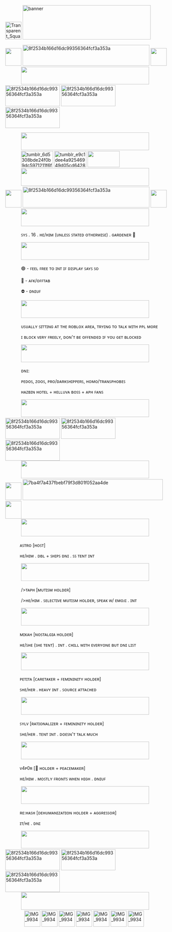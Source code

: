 <img width="50" height="55" alt="Transparent_Square_Tiles_Texture" src="https://github.com/user-attachments/assets/471bca3d-86bd-4016-9a62-90572fb1947c" /> <img width="400" height="107" alt="banner" src="https://github.com/user-attachments/assets/3c209bcd-ea4a-46dd-840e-553089960028" />






<div>
</div>
<img width="50" height="55" src="https://github.com/user-attachments/assets/e35feebd-708b-4968-bfa7-efb2b15a5e3c" />
<img width="396" height="65" alt="8f2534b166d16dc99356364fcf3a353a" src="https://github.com/user-attachments/assets/24faea95-f6e9-419b-9915-29e6bb79b29f" />
<img width="50" height="55" src="https://github.com/user-attachments/assets/e35feebd-708b-4968-bfa7-efb2b15a5e3c" />



<div> </div>
<img width="45" height="1" alt="Transparent_Square_Tiles_Texture" src="https://github.com/user-attachments/assets/471bca3d-86bd-4016-9a62-90572fb1947c" />
<img width="400" height="55" src="https://github.com/user-attachments/assets/0af6ae18-1ea7-4eff-84ec-5e9b6d36eac8" />


<div> </div>

<img width="170" height="65" alt="8f2534b166d16dc99356364fcf3a353a" src="https://github.com/user-attachments/assets/fda5cfe8-e0b1-4213-9c0e-16855333590a" />
<img width="170" height="65" alt="8f2534b166d16dc99356364fcf3a353a" src="https://github.com/user-attachments/assets/fda5cfe8-e0b1-4213-9c0e-16855333590a" />
<img width="170" height="65" alt="8f2534b166d16dc99356364fcf3a353a" src="https://github.com/user-attachments/assets/fda5cfe8-e0b1-4213-9c0e-16855333590a" />



<div> </div>
<p> 
</p>
<img width="45" height="1" alt="Transparent_Square_Tiles_Texture" src="https://github.com/user-attachments/assets/471bca3d-86bd-4016-9a62-90572fb1947c" />
<img width="400" height="55" src="https://github.com/user-attachments/assets/0af6ae18-1ea7-4eff-84ec-5e9b6d36eac8" />



<div> </div>

<img width="45" height="1" alt="Transparent_Square_Tiles_Texture" src="https://github.com/user-attachments/assets/471bca3d-86bd-4016-9a62-90572fb1947c" />
<img width="100" height="50" alt="tumblr_6d5308bde24f0b9dc5971211f6fcf9f4_92d4879e_250" src="https://github.com/user-attachments/assets/acebaa42-def4-4c28-a22c-c7c431d0e296" />
<img width="100" height="50" alt="tumblr_e9c1dee4a92546949d05cd64281f78fb_0d48127e_100" src="https://github.com/user-attachments/assets/dd6abbc6-6d42-4f4d-abd1-a173bca1f791" />
<img width="100" height="50" src="https://github.com/user-attachments/assets/0af6ae18-1ea7-4eff-84ec-5e9b6d36eac8" />



<div> </div>
<img width="45" height="1" alt="Transparent_Square_Tiles_Texture" src="https://github.com/user-attachments/assets/471bca3d-86bd-4016-9a62-90572fb1947c" />
<img width="400" height="55" src="https://github.com/user-attachments/assets/0af6ae18-1ea7-4eff-84ec-5e9b6d36eac8" />

<div>
</div>
<img width="50" height="55" src="https://github.com/user-attachments/assets/e35feebd-708b-4968-bfa7-efb2b15a5e3c" />
<img width="396" height="65" alt="8f2534b166d16dc99356364fcf3a353a" src="https://github.com/user-attachments/assets/4e9c1c17-836f-4df7-9380-f0a6d7f382b4" />
<img width="50" height="55" src="https://github.com/user-attachments/assets/e35feebd-708b-4968-bfa7-efb2b15a5e3c" />


<div> </div>
<img width="45" height="1" alt="Transparent_Square_Tiles_Texture" src="https://github.com/user-attachments/assets/471bca3d-86bd-4016-9a62-90572fb1947c" />
<img width="400" height="55" src="https://github.com/user-attachments/assets/0af6ae18-1ea7-4eff-84ec-5e9b6d36eac8" />






<div>
  
</div>

<p> <img width="45" height="1" alt="Transparent_Square_Tiles_Texture" src="https://github.com/user-attachments/assets/471bca3d-86bd-4016-9a62-90572fb1947c" /> ꜱʏꜱ . 16 . ʜᴇ/ʜɪᴍ (ᴜɴʟᴇꜱꜱ ꜱᴛᴀᴛᴇᴅ ᴏᴛʜᴇʀᴡɪꜱᴇ) . ɢᴀʀᴅᴇɴᴇʀ 🍃</p>
<img width="45" height="1" alt="Transparent_Square_Tiles_Texture" src="https://github.com/user-attachments/assets/471bca3d-86bd-4016-9a62-90572fb1947c" />
<img width="400" height="55" src="https://github.com/user-attachments/assets/f73190a2-92ee-4986-b4b1-8938f5243d5a" />
<p> <img width="45" height="1" alt="Transparent_Square_Tiles_Texture" src="https://github.com/user-attachments/assets/471bca3d-86bd-4016-9a62-90572fb1947c" /> 🟢 - ꜰᴇᴇʟ ꜰʀᴇᴇ ᴛᴏ ɪɴᴛ ɪꜰ ᴅɪꜱᴘʟᴀʏ ꜱᴀʏꜱ ꜱᴏ</p>
<p> <img width="45" height="1" alt="Transparent_Square_Tiles_Texture" src="https://github.com/user-attachments/assets/471bca3d-86bd-4016-9a62-90572fb1947c" /> 🌙 - ᴀꜰᴋ/ᴏꜰꜰᴛᴀʙ</p>
<p> <img width="45" height="1" alt="Transparent_Square_Tiles_Texture" src="https://github.com/user-attachments/assets/471bca3d-86bd-4016-9a62-90572fb1947c" /> ⛔ - ᴅɴɪᴜꜰ</p>

<img width="45" height="1" alt="Transparent_Square_Tiles_Texture" src="https://github.com/user-attachments/assets/471bca3d-86bd-4016-9a62-90572fb1947c" />
<img width="400" height="55" src="https://github.com/user-attachments/assets/0af6ae18-1ea7-4eff-84ec-5e9b6d36eac8" />

<p> <img width="45" height="1" alt="Transparent_Square_Tiles_Texture" src="https://github.com/user-attachments/assets/471bca3d-86bd-4016-9a62-90572fb1947c" /> ᴜꜱᴜᴀʟʟʏ ꜱɪᴛᴛɪɴɢ ᴀᴛ ᴛʜᴇ ʀᴏʙʟᴏx ᴀʀᴇᴀ, ᴛʀʏɪɴɢ ᴛᴏ ᴛᴀʟᴋ ᴡɪᴛʜ ᴘᴘʟ ᴍᴏʀᴇ</p>
<p> <img width="45" height="1" alt="Transparent_Square_Tiles_Texture" src="https://github.com/user-attachments/assets/471bca3d-86bd-4016-9a62-90572fb1947c" /> ɪ ʙʟᴏᴄᴋ ᴠᴇʀʏ ꜰʀᴇᴇʟʏ, ᴅᴏɴ'ᴛ ʙᴇ ᴏꜰꜰᴇɴᴅᴇᴅ ɪꜰ ʏᴏᴜ ɢᴇᴛ ʙʟᴏᴄᴋᴇᴅ</p>

<img width="45" height="1" alt="Transparent_Square_Tiles_Texture" src="https://github.com/user-attachments/assets/471bca3d-86bd-4016-9a62-90572fb1947c" />
<img width="400" height="55" src="https://github.com/user-attachments/assets/0af6ae18-1ea7-4eff-84ec-5e9b6d36eac8" />

<p> <img width="45" height="1" alt="Transparent_Square_Tiles_Texture" src="https://github.com/user-attachments/assets/471bca3d-86bd-4016-9a62-90572fb1947c" /> ᴅɴɪ:</p>
<p> <img width="45" height="1" alt="Transparent_Square_Tiles_Texture" src="https://github.com/user-attachments/assets/471bca3d-86bd-4016-9a62-90572fb1947c" /> ᴘᴇᴅᴏꜱ, ᴢᴏᴏꜱ, ᴘʀᴏ/ᴅᴀʀᴋꜱʜɪᴘᴘᴇʀꜱ, ʜᴏᴍᴏ/ᴛʀᴀɴꜱᴘʜᴏʙᴇꜱ</p>
<p> <img width="45" height="1" alt="Transparent_Square_Tiles_Texture" src="https://github.com/user-attachments/assets/471bca3d-86bd-4016-9a62-90572fb1947c" /> ʜᴀᴢʙɪɴ ʜᴏᴛᴇʟ + ʜᴇʟʟᴜᴠᴀ ʙᴏꜱꜱ + ᴀᴘʜ ꜰᴀɴꜱ</p>

<img width="45" height="1" alt="Transparent_Square_Tiles_Texture" src="https://github.com/user-attachments/assets/471bca3d-86bd-4016-9a62-90572fb1947c" />
<img width="400" height="55" src="https://github.com/user-attachments/assets/0af6ae18-1ea7-4eff-84ec-5e9b6d36eac8" />

<div> </div>

<img width="170" height="65" alt="8f2534b166d16dc99356364fcf3a353a" src="https://github.com/user-attachments/assets/fda5cfe8-e0b1-4213-9c0e-16855333590a" />
<img width="170" height="65" alt="8f2534b166d16dc99356364fcf3a353a" src="https://github.com/user-attachments/assets/fda5cfe8-e0b1-4213-9c0e-16855333590a" />
<img width="170" height="65" alt="8f2534b166d16dc99356364fcf3a353a" src="https://github.com/user-attachments/assets/fda5cfe8-e0b1-4213-9c0e-16855333590a" />

<div></div>

<img width="45" height="1" alt="Transparent_Square_Tiles_Texture" src="https://github.com/user-attachments/assets/471bca3d-86bd-4016-9a62-90572fb1947c" />
<img width="400" height="55" src="https://github.com/user-attachments/assets/0af6ae18-1ea7-4eff-84ec-5e9b6d36eac8" />

<div> </div>














<img width="50" height="55" src="https://github.com/user-attachments/assets/e35feebd-708b-4968-bfa7-efb2b15a5e3c" />
<img width="438" height="65" alt="7ba4f7a437fbebf79f3d801f052aa4de" src="https://github.com/user-attachments/assets/9045110b-8615-4ea9-ae1b-b44153dae4d5" />
<img width="50" height="55" src="https://github.com/user-attachments/assets/e35feebd-708b-4968-bfa7-efb2b15a5e3c" />

<div></div>

<img width="45" height="1" alt="Transparent_Square_Tiles_Texture" src="https://github.com/user-attachments/assets/471bca3d-86bd-4016-9a62-90572fb1947c" />
<img width="400" height="55" src="https://github.com/user-attachments/assets/0af6ae18-1ea7-4eff-84ec-5e9b6d36eac8" />






<div></div>

<img width="45" height="1" alt="Transparent_Square_Tiles_Texture" src="https://github.com/user-attachments/assets/471bca3d-86bd-4016-9a62-90572fb1947c" />

<p> <img width="45" height="1" alt="Transparent_Square_Tiles_Texture" src="https://github.com/user-attachments/assets/471bca3d-86bd-4016-9a62-90572fb1947c" />ᴀꜱᴛʀᴏ [ʜᴏꜱᴛ]</p>
<p> <img width="45" height="1" alt="Transparent_Square_Tiles_Texture" src="https://github.com/user-attachments/assets/471bca3d-86bd-4016-9a62-90572fb1947c" />ʜᴇ/ʜɪᴍ . ᴅʙʟ + ꜱʜɪᴘꜱ ᴅɴɪ . ꜱꜱ ᴛᴇɴᴛ ɪɴᴛ</p>




<div></div>

<img width="45" height="1" alt="Transparent_Square_Tiles_Texture" src="https://github.com/user-attachments/assets/471bca3d-86bd-4016-9a62-90572fb1947c" />
<img width="400" height="55" src="https://github.com/user-attachments/assets/0af6ae18-1ea7-4eff-84ec-5e9b6d36eac8" />




<div></div>

<img width="45" height="1" alt="Transparent_Square_Tiles_Texture" src="https://github.com/user-attachments/assets/471bca3d-86bd-4016-9a62-90572fb1947c" />

<p> <img width="45" height="1" alt="Transparent_Square_Tiles_Texture" src="https://github.com/user-attachments/assets/471bca3d-86bd-4016-9a62-90572fb1947c" /> />ᴛᴀᴘʜ [ᴍᴜᴛɪꜱᴍ ʜᴏʟᴅᴇʀ]</p>
<p> <img width="45" height="1" alt="Transparent_Square_Tiles_Texture" src="https://github.com/user-attachments/assets/471bca3d-86bd-4016-9a62-90572fb1947c" /> />ʜᴇ/ʜɪᴍ . ꜱᴇʟᴇᴄᴛɪᴠᴇ ᴍᴜᴛɪꜱᴍ ʜᴏʟᴅᴇʀ, ꜱᴘᴇᴀᴋ ᴡ/ ᴇᴍᴏᴊɪ . ɪɴᴛ</p>


<div></div>

<img width="45" height="1" alt="Transparent_Square_Tiles_Texture" src="https://github.com/user-attachments/assets/471bca3d-86bd-4016-9a62-90572fb1947c" />
<img width="400" height="55" src="https://github.com/user-attachments/assets/0af6ae18-1ea7-4eff-84ec-5e9b6d36eac8" />




<div></div>

<img width="45" height="1" alt="Transparent_Square_Tiles_Texture" src="https://github.com/user-attachments/assets/471bca3d-86bd-4016-9a62-90572fb1947c" />

<p> <img width="45" height="1" alt="Transparent_Square_Tiles_Texture" src="https://github.com/user-attachments/assets/471bca3d-86bd-4016-9a62-90572fb1947c" />ᴍɪᴋᴀʜ [ɴᴏꜱᴛᴀʟɢɪᴀ ʜᴏʟᴅᴇʀ]</p>
<p> <img width="45" height="1" alt="Transparent_Square_Tiles_Texture" src="https://github.com/user-attachments/assets/471bca3d-86bd-4016-9a62-90572fb1947c" />ʜᴇ/ꜱʜᴇ (ꜱʜᴇ ᴛᴇɴᴛ) . ɪɴᴛ . ᴄʜɪʟʟ ᴡɪᴛʜ ᴇᴠᴇʀʏᴏɴᴇ ʙᴜᴛ ᴅɴɪ ʟɪꜱᴛ</p>




<div></div>

<img width="45" height="1" alt="Transparent_Square_Tiles_Texture" src="https://github.com/user-attachments/assets/471bca3d-86bd-4016-9a62-90572fb1947c" />
<img width="400" height="55" src="https://github.com/user-attachments/assets/0af6ae18-1ea7-4eff-84ec-5e9b6d36eac8" />



<div></div>

<img width="45" height="1" alt="Transparent_Square_Tiles_Texture" src="https://github.com/user-attachments/assets/471bca3d-86bd-4016-9a62-90572fb1947c" />

<p> <img width="45" height="1" alt="Transparent_Square_Tiles_Texture" src="https://github.com/user-attachments/assets/471bca3d-86bd-4016-9a62-90572fb1947c" />ᴘᴇᴛɪᴛᴀ [ᴄᴀʀᴇᴛᴀᴋᴇʀ + ꜰᴇᴍɪɴɪɴɪᴛʏ ʜᴏʟᴅᴇʀ]</p>
<p> <img width="45" height="1" alt="Transparent_Square_Tiles_Texture" src="https://github.com/user-attachments/assets/471bca3d-86bd-4016-9a62-90572fb1947c" />ꜱʜᴇ/ʜᴇʀ . ʜᴇᴀᴠʏ ɪɴᴛ . ꜱᴏᴜʀᴄᴇ ᴀᴛᴛᴀᴄʜᴇᴅ</p>



<div></div>

<img width="45" height="1" alt="Transparent_Square_Tiles_Texture" src="https://github.com/user-attachments/assets/471bca3d-86bd-4016-9a62-90572fb1947c" />
<img width="400" height="55" src="https://github.com/user-attachments/assets/0af6ae18-1ea7-4eff-84ec-5e9b6d36eac8" />



<div></div>

<img width="45" height="1" alt="Transparent_Square_Tiles_Texture" src="https://github.com/user-attachments/assets/471bca3d-86bd-4016-9a62-90572fb1947c" />

<p> <img width="45" height="1" alt="Transparent_Square_Tiles_Texture" src="https://github.com/user-attachments/assets/471bca3d-86bd-4016-9a62-90572fb1947c" />ꜱʏʟᴠ [ʀᴀᴛɪᴏɴᴀʟɪᴢᴇʀ + ꜰᴇᴍɪɴɪɴɪᴛʏ ʜᴏʟᴅᴇʀ]</p>
<p> <img width="45" height="1" alt="Transparent_Square_Tiles_Texture" src="https://github.com/user-attachments/assets/471bca3d-86bd-4016-9a62-90572fb1947c" />ꜱʜᴇ/ʜᴇʀ . ᴛᴇɴᴛ ɪɴᴛ . ᴅᴏᴇꜱɴ'ᴛ ᴛᴀʟᴋ ᴍᴜᴄʜ</p>




<div></div>

<img width="45" height="1" alt="Transparent_Square_Tiles_Texture" src="https://github.com/user-attachments/assets/471bca3d-86bd-4016-9a62-90572fb1947c" />
<img width="400" height="55" src="https://github.com/user-attachments/assets/0af6ae18-1ea7-4eff-84ec-5e9b6d36eac8" />



<div></div>

<img width="45" height="1" alt="Transparent_Square_Tiles_Texture" src="https://github.com/user-attachments/assets/471bca3d-86bd-4016-9a62-90572fb1947c" />

<p> <img width="45" height="1" alt="Transparent_Square_Tiles_Texture" src="https://github.com/user-attachments/assets/471bca3d-86bd-4016-9a62-90572fb1947c" />ᴠ4ᴘ0ʀ [🍃 ʜᴏʟᴅᴇʀ + ᴘᴇᴀᴄᴇᴍᴀᴋᴇʀ]</p>
<p> <img width="45" height="1" alt="Transparent_Square_Tiles_Texture" src="https://github.com/user-attachments/assets/471bca3d-86bd-4016-9a62-90572fb1947c" />ʜᴇ/ʜɪᴍ . ᴍᴏꜱᴛʟʏ ꜰʀᴏɴᴛꜱ ᴡʜᴇɴ ʜɪɢʜ . ᴅɴɪᴜꜰ</p>






<div></div>

<img width="45" height="1" alt="Transparent_Square_Tiles_Texture" src="https://github.com/user-attachments/assets/471bca3d-86bd-4016-9a62-90572fb1947c" />
<img width="400" height="55" src="https://github.com/user-attachments/assets/0af6ae18-1ea7-4eff-84ec-5e9b6d36eac8" />



<div></div>
<img width="45" height="1" alt="Transparent_Square_Tiles_Texture" src="https://github.com/user-attachments/assets/471bca3d-86bd-4016-9a62-90572fb1947c" />

<p> <img width="45" height="1" alt="Transparent_Square_Tiles_Texture" src="https://github.com/user-attachments/assets/471bca3d-86bd-4016-9a62-90572fb1947c" />ʀᴇ:ʜᴀꜱʜ [ᴅᴇʜᴜᴍᴀɴɪᴢᴀᴛɪᴏɴ ʜᴏʟᴅᴇʀ + ᴀɢɢʀᴇꜱꜱᴏʀ]</p>
<p> <img width="45" height="1" alt="Transparent_Square_Tiles_Texture" src="https://github.com/user-attachments/assets/471bca3d-86bd-4016-9a62-90572fb1947c" />ɪᴛ/ʜᴇ . ᴅɴɪ</p>









<div></div>

<img width="45" height="1" alt="Transparent_Square_Tiles_Texture" src="https://github.com/user-attachments/assets/471bca3d-86bd-4016-9a62-90572fb1947c" />
<img width="400" height="55" src="https://github.com/user-attachments/assets/0af6ae18-1ea7-4eff-84ec-5e9b6d36eac8" />


<div> </div>



<img width="170" height="65" alt="8f2534b166d16dc99356364fcf3a353a" src="https://github.com/user-attachments/assets/fda5cfe8-e0b1-4213-9c0e-16855333590a" />
<img width="170" height="65" alt="8f2534b166d16dc99356364fcf3a353a" src="https://github.com/user-attachments/assets/fda5cfe8-e0b1-4213-9c0e-16855333590a" />
<img width="170" height="65" alt="8f2534b166d16dc99356364fcf3a353a" src="https://github.com/user-attachments/assets/fda5cfe8-e0b1-4213-9c0e-16855333590a" />


<div></div>

<img width="45" height="1" alt="Transparent_Square_Tiles_Texture" src="https://github.com/user-attachments/assets/471bca3d-86bd-4016-9a62-90572fb1947c" />
<img width="400" height="55" src="https://github.com/user-attachments/assets/0af6ae18-1ea7-4eff-84ec-5e9b6d36eac8" />

<div></div>

<img width="55" height="1" alt="Transparent_Square_Tiles_Texture" src="https://github.com/user-attachments/assets/471bca3d-86bd-4016-9a62-90572fb1947c" />
<img width="50" height="50" alt="IMG_9934" src="https://github.com/user-attachments/assets/e535cafb-54f6-406a-9abd-a59df6c89e27" />
<img width="50" height="50" alt="IMG_9934" src="https://github.com/user-attachments/assets/a5d51031-0ee1-48cf-a301-dca750a45d56" />
<img width="50" height="50" alt="IMG_9934" src="https://github.com/user-attachments/assets/ed30b918-3023-4eb8-a114-434b986f32ae" />
<img width="50" height="50" alt="IMG_9934" src="https://github.com/user-attachments/assets/384e345f-60df-4582-a438-6fe97d9e8597" />
<img width="50" height="50" alt="IMG_9934" src="https://github.com/user-attachments/assets/11fe9d0a-33d0-49a8-8c5e-e1a00655a20d" />
<img width="50" height="50" alt="IMG_9934" src="https://github.com/user-attachments/assets/41545d6e-de81-4d6c-9196-b3290c573e2d" />
<img width="50" height="50" alt="IMG_9934" src="https://github.com/user-attachments/assets/a3d72201-affc-407c-8a9b-183b95afb47c" />




